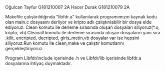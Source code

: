 Oğulcan Tayfur G181210007 2A 
Hacer Durak G181210079 2A 

Makefile çalıştırıldığında "libfdr.a" kullanılarak programımızın kaynak kodu olan main.c dosyasını derliyor
ve kripto adlı çalıştırılabilir bir dosya elde ediyoruz. Clean komutu ile derleme sırasında oluşan dosyaları
siliyoruz(*.o, kripto, vb).Cleanall komutu ile derleme sırasında oluşan dosyaların yanı sıra .kilit, encripted,
decripted, giris_metin,vb dosyalar var ise hepsini siliyoruz.Run komutu ile clean,make ve çalıştır komutlarını gerçekleştiriyoruz.

Program Libfdr/include içerisinde .h ve Libfdr/lib içerisinde libfdr.a dosyalarına ihtiyaç duymaktadır.

